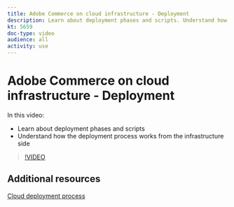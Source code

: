 ```yaml
---
title: Adobe Commerce on cloud infrastructure - Deployment
description: Learn about deployment phases and scripts. Understand how the deployment process works from the infrastructure side​.
kt: 5659
doc-type: video
audience: all
activity: use
---
```


# Adobe Commerce on cloud infrastructure - Deployment

In this video:

- Learn about deployment phases and scripts
- Understand how the deployment process works from the infrastructure side​

>[!VIDEO](https://video.tv.adobe.com/v/35695?quality=12&learn=on)

## Additional resources

[Cloud deployment process](https://devdocs.magento.com/cloud/deploy/cloud-deployment-process.html)
